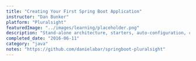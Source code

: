 ```yaml
---
title: "Creating Your First Spring Boot Application"
instructor: "Dan Bunker"
platform: "Pluralsight"
featuredImage: "../images/learning/placeholder.png"
description: "Stand-alone architecture, starters, auto-configuration, core Spring."
completed_date: "2016-06-11"
category: "java"
notes: "https://github.com/danielabar/springboot-pluralsight"
---
```

